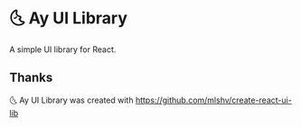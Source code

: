 # 🌜 Ay UI Library

A simple UI library for React.

## Thanks

🌜 Ay UI Library was created with https://github.com/mlshv/create-react-ui-lib